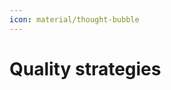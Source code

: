 ```yaml
---
icon: material/thought-bubble
---
```


# Quality strategies

<!-- See: https://docs.arc42.org/section-10/ -->
